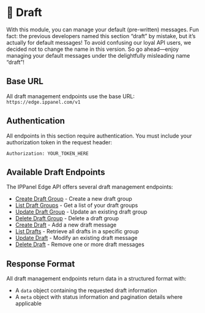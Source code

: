 # 📝 Draft

With this module, you can manage your default (pre-written) messages. Fun fact: the previous developers named this section “draft” by mistake, but it’s actually for default messages! To avoid confusing our loyal API users, we decided not to change the name in this version. So go ahead—enjoy managing your default messages under the delightfully misleading name “draft”!

## Base URL

All draft management endpoints use the base URL: `https://edge.ippanel.com/v1`

## Authentication

All endpoints in this section require authentication. You must include your authorization token in the request header:

```
Authorization: YOUR_TOKEN_HERE
```

## Available Draft Endpoints

The IPPanel Edge API offers several draft management endpoints:

- [Create Draft Group](./create-draft-group) - Create a new draft group
- [List Draft Groups](./list-draft-group) - Get a list of your draft groups
- [Update Draft Group](./update-draft-group) - Update an existing draft group
- [Delete Draft Group](./delete-draft-group) - Delete a draft group
- [Create Draft](./create-draft) - Add a new draft message
- [List Drafts](./list-draft) - Retrieve all drafts in a specific group
- [Update Draft](./update-draft) - Modify an existing draft message
- [Delete Draft](./delete-draft) - Remove one or more draft messages

## Response Format

All draft management endpoints return data in a structured format with:

- A `data` object containing the requested draft information
- A `meta` object with status information and pagination details where applicable
